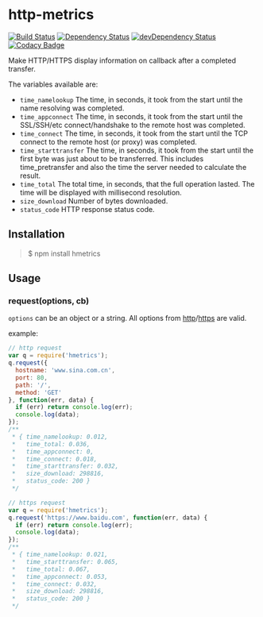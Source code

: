 # http-metrics

[![Build Status](https://travis-ci.org/upyun-dev/http-metrics.svg)](https://travis-ci.org/upyun-dev/http-metrics.svg)
[![Dependency Status](https://david-dm.org/upyun-dev/http-metrics.svg)](https://david-dm.org/upyun-dev/http-metrics)
[![devDependency Status](https://david-dm.org/upyun-dev/http-metrics/dev-status.svg)](https://david-dm.org/upyun-dev/http-metrics#info=devDependencies)
[![Codacy Badge](https://api.codacy.com/project/badge/Grade/cc2214862f0c4939ba5f4adef8c75037)](https://www.codacy.com/app/shanderlam/http-metrics)

Make HTTP/HTTPS display information on callback after a completed transfer.

The variables available are:

* `time_namelookup` The time, in seconds, it took from the start until the name resolving was completed.
* `time_appconnect` The time, in seconds, it took from the start until the SSL/SSH/etc connect/handshake to the remote host was completed.
* `time_connect` The time, in seconds, it took from the start until the TCP connect to the remote host (or proxy) was completed.
* `time_starttransfer` The time, in seconds, it took from the start until the first byte was just about to be transferred. This includes time_pretransfer and also the time the server needed to calculate the result.
* `time_total` The total time, in seconds, that the full operation lasted. The time will be displayed with millisecond resolution.
* `size_download` Number of bytes downloaded.
* `status_code` HTTP response status code.

## Installation

> $ npm install hmetrics

## Usage

### request(options, cb)

`options` can be an object or a string. All options from [http](https://nodejs.org/dist/latest-v5.x/docs/api/http.html#http_http_request_options_callback)/[https](https://nodejs.org/dist/latest-v5.x/docs/api/https.html#https_https_request_options_callback) are valid.

example:

```javascript
// http request
var q = require('hmetrics');
q.request({
  hostname: 'www.sina.com.cn',
  port: 80,
  path: '/',
  method: 'GET'
}, function(err, data) {
  if (err) return console.log(err);
  console.log(data);
});
/**
 * { time_namelookup: 0.012,
 *   time_total: 0.036,
 *   time_appconnect: 0,
 *   time_connect: 0.018,
 *   time_starttransfer: 0.032,
 *   size_download: 298816,
 *   status_code: 200 }
 */

// https request
var q = require('hmetrics');
q.request('https://www.baidu.com', function(err, data) {
  if (err) return console.log(err);
  console.log(data);
});
/**
 * { time_namelookup: 0.021,
 *   time_starttransfer: 0.065,
 *   time_total: 0.067,
 *   time_appconnect: 0.053,
 *   time_connect: 0.032,
 *   size_download: 298816,
 *   status_code: 200 }
 */
```
